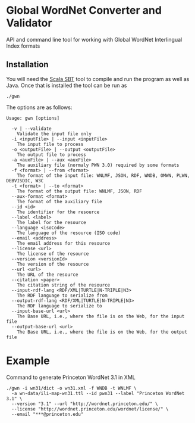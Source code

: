 # Global WordNet Converter and Validator

API and command line tool for working with Global WordNet Interlingual Index 
formats 

Installation
------------

You will need the [Scala SBT](http://www.scala-sbt.org/) tool to compile and run
the program as well as Java. Once that is installed the tool can be run as

    ./gwn

The options are as follows:

    Usage: gwn [options]
    
      -v | --validate
        Validate the input file only
      -i <inputFile> | --input <inputFile>
        The input file to process
      -o <outputFile> | --output <outputFile>
        The output file to process
      -a <auxFile> | --aux <auxFile>
        The auxiliary file (normaly PWN 3.0) required by some formats
      -f <format> | --from <format>
        The format of the input file: WNLMF, JSON, RDF, WNDB, OMWN, PLWN, DEBVISDIC, W3C
      -t <format> | --to <format>
        The format of the output file: WNLMF, JSON, RDF
      --aux-format <format>
        The format of the auxiliary file
      --id <id>
        The identifier for the resource
      --label <label>
        The label for the resource
      --language <isoCode>
        The language of the resource (ISO code)
      --email <address>
        The email address for this resource
      --license <url>
        The license of the resource
      --version <versionId>
        The version of the resource
      --url <url>
        The URL of the resource
      --citation <paper>
        The citation string of the resource
      --input-rdf-lang <RDF/XML|TURTLE|N-TRIPLE|N3>
        The RDF language to serialize from
      --output-rdf-lang <RDF/XML|TURTLE|N-TRIPLE|N3>
        The RDF language to serialize to
      --input-base-url <url>
        The Base URL, i.e., where the file is on the Web, for the input file
      --output-base-url <url>
        The Base URL, i.e., where the file is on the Web, for the output file

Example
=======

Command to generate Princeton WordNet 3.1 in XML

    ./gwn -i wn31/dict -o wn31.xml -f WNDB -t WNLMF \
      -a wn-data/ili-map-wn31.ttl --id pwn31 --label "Princeton WordNet 3.1" \
      --version "3.1" --url "http://wordnet.princeton.edu/" \
      --license "http://wordnet.princeton.edu/wordnet/license/" \
      --email "***@princeton.edu"

